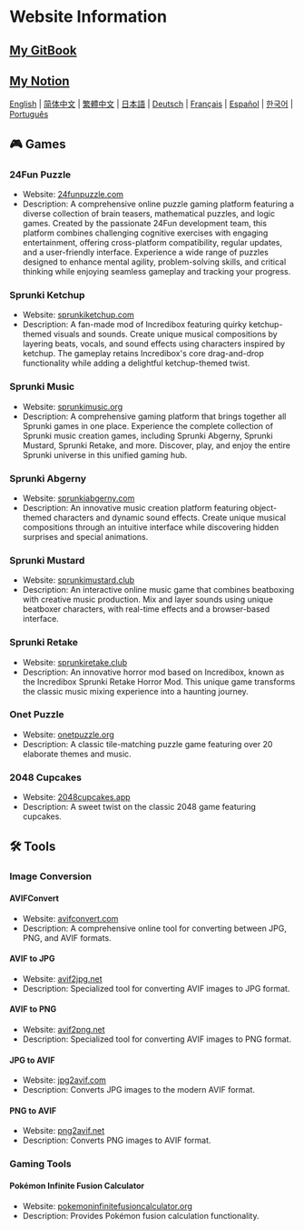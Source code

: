 # Website Information

## [My GitBook](https://lynn-3.gitbook.io/lynn)

## [My Notion](https://lynn139.notion.site/MySite-15fb0b5cfa458016b389c76be0453e57)

[English](./README.md) | [简体中文](./README_CN.md) | [繁體中文](./README_TW.md) | [日本語](./README_JP.md) | [Deutsch](./README_DE.md) | [Français](./README_FR.md) | [Español](./README_ES.md) | [한국어](./README_KR.md) | [Português](./README_PT.md)

## 🎮 Games

### 24Fun Puzzle

- Website: [24funpuzzle.com](https://24funpuzzle.com?utm_source=github)
- Description: A comprehensive online puzzle gaming platform featuring a diverse collection of brain teasers, mathematical puzzles, and logic games. Created by the passionate 24Fun development team, this platform combines challenging cognitive exercises with engaging entertainment, offering cross-platform compatibility, regular updates, and a user-friendly interface. Experience a wide range of puzzles designed to enhance mental agility, problem-solving skills, and critical thinking while enjoying seamless gameplay and tracking your progress.

### Sprunki Ketchup

- Website: [sprunkiketchup.com](https://sprunkiketchup.com?utm_source=github)
- Description: A fan-made mod of Incredibox featuring quirky ketchup-themed visuals and sounds. Create unique musical compositions by layering beats, vocals, and sound effects using characters inspired by ketchup. The gameplay retains Incredibox's core drag-and-drop functionality while adding a delightful ketchup-themed twist.

### Sprunki Music

- Website: [sprunkimusic.org](https://sprunkimusic.org?utm_source=github)
- Description: A comprehensive gaming platform that brings together all Sprunki games in one place. Experience the complete collection of Sprunki music creation games, including Sprunki Abgerny, Sprunki Mustard, Sprunki Retake, and more. Discover, play, and enjoy the entire Sprunki universe in this unified gaming hub.

### Sprunki Abgerny

- Website: [sprunkiabgerny.com](https://sprunkiabgerny.com?utm_source=github)
- Description: An innovative music creation platform featuring object-themed characters and dynamic sound effects. Create unique musical compositions through an intuitive interface while discovering hidden surprises and special animations.

### Sprunki Mustard

- Website: [sprunkimustard.club](https://sprunkimustard.club?utm_source=github)
- Description: An interactive online music game that combines beatboxing with creative music production. Mix and layer sounds using unique beatboxer characters, with real-time effects and a browser-based interface.

### Sprunki Retake

- Website: [sprunkiretake.club](https://sprunkiretake.club?utm_source=github)
- Description: An innovative horror mod based on Incredibox, known as the Incredibox Sprunki Retake Horror Mod. This unique game transforms the classic music mixing experience into a haunting journey.

### Onet Puzzle

- Website: [onetpuzzle.org](https://onetpuzzle.org?utm_source=github)
- Description: A classic tile-matching puzzle game featuring over 20 elaborate themes and music.

### 2048 Cupcakes

- Website: [2048cupcakes.app](https://2048cupcakes.app?utm_source=github)
- Description: A sweet twist on the classic 2048 game featuring cupcakes.

## 🛠️ Tools

### Image Conversion

#### AVIFConvert

- Website: [avifconvert.com](https://avifconvert.com?utm_source=github)
- Description: A comprehensive online tool for converting between JPG, PNG, and AVIF formats.

#### AVIF to JPG

- Website: [avif2jpg.net](https://avif2jpg.net?utm_source=github)
- Description: Specialized tool for converting AVIF images to JPG format.

#### AVIF to PNG

- Website: [avif2png.net](https://avif2png.net?utm_source=github)
- Description: Specialized tool for converting AVIF images to PNG format.

#### JPG to AVIF

- Website: [jpg2avif.com](https://jpg2avif.com?utm_source=github)
- Description: Converts JPG images to the modern AVIF format.

#### PNG to AVIF

- Website: [png2avif.net](https://png2avif.net?utm_source=github)
- Description: Converts PNG images to AVIF format.

### Gaming Tools

#### Pokémon Infinite Fusion Calculator

- Website: [pokemoninfinitefusioncalculator.org](https://pokemoninfinitefusioncalculator.org?utm_source=github)
- Description: Provides Pokémon fusion calculation functionality.
